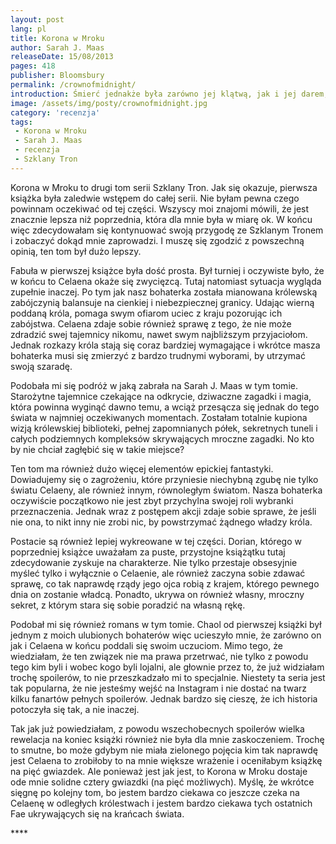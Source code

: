 ```yaml
---
layout: post
lang: pl
title: Korona w Mroku
author: Sarah J. Maas
releaseDate: 15/08/2013
pages: 418
publisher: Bloomsbury
permalink: /crownofmidnight/
introduction: Śmierć jednakże była zarówno jej klątwą, jak i jej darem, a do tego dobrą przyjaciółką od wielu, wielu lat.
image: /assets/img/posty/crownofmidnight.jpg
category: 'recenzja'
tags:
 - Korona w Mroku
 - Sarah J. Maas
 - recenzja
 - Szklany Tron
---
```


  Korona w Mroku to drugi tom serii Szklany Tron. Jak się okazuje, pierwsza książka była zaledwie wstępem do całej serii. Nie byłam pewna czego powinnam oczekiwać od tej części. Wszyscy moi znajomi mówili, że jest znacznie lepsza niż poprzednia, która dla mnie była w miarę ok. W końcu więc zdecydowałam się kontynuować swoją przygodę ze Szklanym Tronem i zobaczyć dokąd mnie zaprowadzi. I muszę się zgodzić z powszechną opinią, ten tom był dużo lepszy.

  Fabuła w pierwszej książce była dość prosta. Był turniej i oczywiste było, że w końcu to Celaena okaże się zwycięzcą. Tutaj natomiast sytuacja wygląda zupełnie inaczej. Po tym jak nasz bohaterka została mianowana królewską zabójczynią balansuje na cienkiej i niebezpiecznej granicy. Udając wierną poddaną króla, pomaga swym ofiarom uciec z kraju pozorując ich zabójstwa. Celaena zdaje sobie również sprawę z tego, że nie może zdradzić swej tajemnicy nikomu, nawet swym najbliższym przyjaciołom. Jednak rozkazy króla stają się coraz bardziej wymagające i wkrótce masza bohaterka musi się zmierzyć z bardzo trudnymi wyborami, by utrzymać swoją szaradę.

  Podobała mi się podróż w jaką zabrała na Sarah J. Maas w tym tomie. Starożytne tajemnice czekające na odkrycie, dziwaczne zagadki i magia, która powinna wyginąć dawno temu, a wciąż przesącza się jednak do tego świata w najmniej oczekiwanych momentach. Zostałam totalnie kupiona wizją królewskiej biblioteki, pełnej zapomnianych półek, sekretnych tuneli i całych podziemnych kompleksów skrywających mroczne zagadki. No kto by nie chciał zagłębić się w takie miejsce?

  Ten tom ma również dużo więcej elementów epickiej fantastyki. Dowiadujemy się o zagrożeniu, które przyniesie niechybną zgubę nie tylko światu Celaeny, ale również innym, równoległym światom. Nasza bohaterka oczywiście początkowo nie jest zbyt przychylna swojej roli wybranki przeznaczenia. Jednak wraz z postępem akcji zdaje sobie sprawe, że jeśli nie ona, to nikt inny nie zrobi nic, by powstrzymać żądnego władzy króla.

  Postacie są również lepiej wykreowane w tej części. Dorian, którego w poprzedniej książce uważałam za puste, przystojne książątku tutaj zdecydowanie zyskuje na charakterze. Nie tylko przestaje obsesyjnie myśleć tylko i wyłącznie o Celaenie, ale również zaczyna sobie zdawać sprawę, co tak naprawdę rządy jego ojca robią z krajem, którego pewnego dnia on zostanie władcą. Ponadto, ukrywa on również własny, mroczny sekret, z którym stara się sobie poradzić na własną rękę.

  Podobał mi się również romans w tym tomie. Chaol od pierwszej książki był jednym z moich ulubionych bohaterów więc ucieszyło mnie, że zarówno on jak i Celaena w końcu poddali się swoim uczuciom. Mimo tego, że wiedziałam, że ten związek nie ma prawa przetrwać, nie tylko z powodu tego kim byli i wobec kogo byli lojalni, ale głownie przez to, że już widziałam trochę spoilerów, to nie przeszkadzało mi to specjalnie. Niestety ta seria jest tak popularna, że nie jesteśmy wejść na Instagram i nie dostać na twarz kilku fanartów pełnych spoilerów. Jednak bardzo się cieszę, że ich historia potoczyła się tak, a nie inaczej.

  Tak jak już powiedziałam, z powodu wszechobecnych spoilerów wielka rewelacja na koniec książki również nie była dla mnie zaskoczeniem. Trochę to smutne, bo może gdybym nie miała zielonego pojęcia kim tak naprawdę jest Celaena to zrobiłoby to na mnie większe wrażenie i oceniłabym książkę na pięć gwiazdek. Ale ponieważ jest jak jest, to Korona w Mroku dostaje ode mnie solidne cztery gwiazdki (na pięć możliwych). Myślę, że wkrótce sięgnę po kolejny tom, bo jestem bardzo ciekawa co jeszcze czeka na Celaenę w odległych królestwach i jestem bardzo ciekawa tych ostatnich Fae ukrywających się na krańcach świata.


  \*\*\*\*
